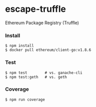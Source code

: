 # escape-truffle
Ethereum Package Registry (Truffle)

### Install
```
$ npm install
$ docker pull ethereum/client-go:v1.8.6
```

### Test
```
$ npm test        # vs. ganache-cli
$ npm test:geth   # vs. geth
```

### Coverage
```
$ npm run coverage
```


